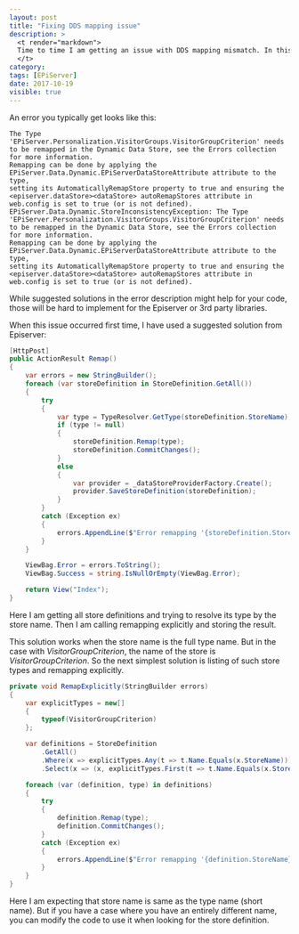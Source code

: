 ```yaml
---
layout: post
title: "Fixing DDS mapping issue"
description: >
  <t render="markdown">
  Time to time I am getting an issue with DDS mapping mismatch. In this article, I will show the possible solutions.
  </t>
category:
tags: [EPiServer]
date: 2017-10-19
visible: true
---
```


An error you typically get looks like this:

```
The Type 'EPiServer.Personalization.VisitorGroups.VisitorGroupCriterion' needs to be remapped in the Dynamic Data Store, see the Errors collection for more information.
Remapping can be done by applying the EPiServer.Data.Dynamic.EPiServerDataStoreAttribute attribute to the type,
setting its AutomaticallyRemapStore property to true and ensuring the <episerver.dataStore><dataStore> autoRemapStores attribute in web.config is set to true (or is not defined).
EPiServer.Data.Dynamic.StoreInconsistencyException: The Type 'EPiServer.Personalization.VisitorGroups.VisitorGroupCriterion' needs to be remapped in the Dynamic Data Store, see the Errors collection for more information.
Remapping can be done by applying the EPiServer.Data.Dynamic.EPiServerDataStoreAttribute attribute to the type,
setting its AutomaticallyRemapStore property to true and ensuring the <episerver.dataStore><dataStore> autoRemapStores attribute in web.config is set to true (or is not defined).
```

While suggested solutions in the error description might help for your code, those will be hard to implement for the Episerver or 3rd party libraries.

When this issue occurred first time, I have used a suggested solution from Episerver:

```csharp
[HttpPost]
public ActionResult Remap()
{
    var errors = new StringBuilder();
    foreach (var storeDefinition in StoreDefinition.GetAll())
    {
        try
        {
            var type = TypeResolver.GetType(storeDefinition.StoreName);
            if (type != null)
            {
                storeDefinition.Remap(type);
                storeDefinition.CommitChanges();
            }
            else
            {
                var provider = _dataStoreProviderFactory.Create();
                provider.SaveStoreDefinition(storeDefinition);
            }
        }
        catch (Exception ex)
        {
            errors.AppendLine($"Error remapping '{storeDefinition.StoreName}': {ex.Message} {ex.StackTrace}");
        }
    }

    ViewBag.Error = errors.ToString();
    ViewBag.Success = string.IsNullOrEmpty(ViewBag.Error);

    return View("Index");
}
```

Here I am getting all store definitions and trying to resolve its type by the store name. Then I am calling remapping explicitly and storing the result.

This solution works when the store name is the full type name. But in the case with _VisitorGroupCriterion_, the name of the store is _VisitorGroupCriterion_. So the next simplest solution is listing of such store types and remapping explicitly.

```csharp
private void RemapExplicitly(StringBuilder errors)
{
    var explicitTypes = new[]
    {
        typeof(VisitorGroupCriterion)
    };

    var definitions = StoreDefinition
        .GetAll()
        .Where(x => explicitTypes.Any(t => t.Name.Equals(x.StoreName)))
        .Select(x => (x, explicitTypes.First(t => t.Name.Equals(x.StoreName))));

    foreach (var (definition, type) in definitions)
    {
        try
        {
            definition.Remap(type);
            definition.CommitChanges();
        }
        catch (Exception ex)
        {
            errors.AppendLine($"Error remapping '{definition.StoreName}': {ex.Message} {ex.StackTrace}");
        }
    }
}
```

Here I am expecting that store name is same as the type name (short name). But if you have a case where you have an entirely different name, you can modify the code to use it when looking for the store definition.


